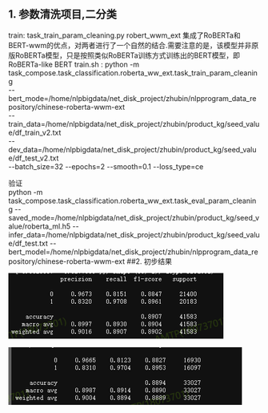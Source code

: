 ## 1. 参数清洗项目,二分类

train:   task_train_param_cleaning.py robert_wwm_ext
集成了RoBERTa和BERT-wwm的优点，对两者进行了一个自然的结合.需要注意的是，该模型并非原版RoBERTa模型，只是按照类似RoBERTa训练方式训练出的BERT模型，即RoBERTa-like BERT train.sh :
python -m task_compose.task_classification.roberta_ww_ext.task_train_param_cleaning \
--bert_mode=/home/nlpbigdata/net_disk_project/zhubin/nlpprogram_data_repository/chinese-roberta-wwm-ext \
--train_data=/home/nlpbigdata/net_disk_project/zhubin/product_kg/seed_value/df_train_v2.txt \
--dev_data=/home/nlpbigdata/net_disk_project/zhubin/product_kg/seed_value/df_test_v2.txt \
--batch_size=32 --epochs=2 --smooth=0.1 --loss_type=ce

验证    
python -m task_compose.task_classification.roberta_ww_ext.task_eval_param_cleaning --saved_mode=/home/nlpbigdata/net_disk_project/zhubin/product_kg/seed_value/roberta_ml.h5 --infer_data=/home/nlpbigdata/net_disk_project/zhubin/product_kg/seed_value/df_test.txt --bert_model=/home/nlpbigdata/net_disk_project/zhubin/nlpprogram_data_repository/chinese-roberta-wwm-ext
##2. 初步结果

![img.png](img/img.png)



![img.png](img.png)
